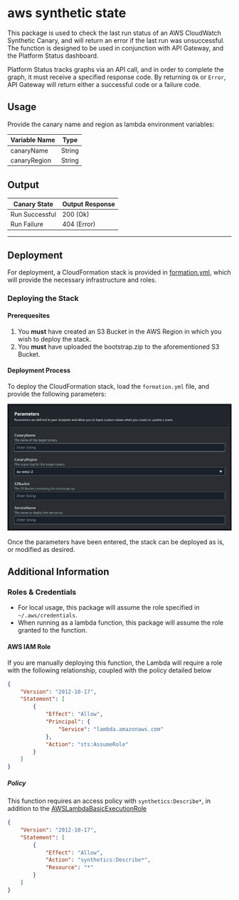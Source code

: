 # aws synthetic state

This package is used to check the last run status of an AWS CloudWatch Synthetic Canary, and will return an error if the last run was unsuccessful. The function is designed to be used in conjunction with API Gateway, and the Platform Status dashboard.

Platform Status tracks graphs via an API call, and in order to complete the graph, it must receive a specified response code. By returning `Ok` or `Error`, API Gateway will return either a successful code or a failure code.

## Usage

Provide the canary name and region as lambda environment variables:

| Variable Name | Type   |
|---------------|--------|
| canaryName    | String |
| canaryRegion  | String |  

## Output

| Canary State   | Output Response |
|----------------|-----------------|
| Run Successful | 200 (Ok)        |
| Run Failure    | 404 (Error)     |

---

## Deployment

For deployment, a CloudFormation stack is provided in [formation.yml](https://https://github.com/andybzn/aws-synthetic-state/blob/main/formation.yml), which will provide the necessary infrastructure and roles.

### Deploying the Stack

#### Prerequesites

1. You __must__ have created an S3 Bucket in the AWS Region in which you wish to deploy the stack.
1. You __must__ have uploaded the bootstrap.zip to the aforementioned S3 Bucket.

#### Deployment Process

To deploy the CloudFormation stack, load the `formation.yml` file, and provide the following parameters:

![Parameters](docs/images/parameters.png)

Once the parameters have been entered, the stack can be deployed as is, or modified as desired.

## Additional Information

### Roles & Credentials

- For local usage, this package will assume the role specified in `~/.aws/credentials`.
- When running as a lambda function, this package will assume the role granted to the function.

#### AWS IAM Role

If you are manually deploying this function, the Lambda will require a role with the following relationship, coupled with the policy detailed below

```json
{
    "Version": "2012-10-17",
    "Statement": [
        {
            "Effect": "Allow",
            "Principal": {
                "Service": "lambda.amazonaws.com"
            },
            "Action": "sts:AssumeRole"
        }
    ]
}
```

##### Policy

This function requires an access policy with `synthetics:Describe*`, in addition to the [AWSLambdaBasicExecutionRole](https://docs.aws.amazon.com/lambda/latest/dg/lambda-intro-execution-role.html)

```json
{
    "Version": "2012-10-17",
    "Statement": [
        {
            "Effect": "Allow",
            "Action": "synthetics:Describe*",
            "Resource": "*"
        }
    ]
}
```
